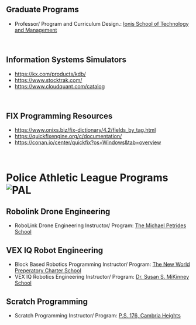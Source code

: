 ## Graduate Programs
* Professor/ Program and Curriculum Design.: [Ionis School of Technology and Management](https://github.com/ions29/cpp-reading-material/tree/main/00.%20Ionis%20School%20of%20Technology%20and%20Management)

<br>

## Information Systems Simulators
* https://kx.com/products/kdb/
* https://www.stocktrak.com/
* https://www.cloudquant.com/catalog

<br>
 

## FIX Programming Resources
* https://www.onixs.biz/fix-dictionary/4.2/fields_by_tag.html
* https://quickfixengine.org/c/documentation/
* https://conan.io/center/quickfix?os=Windows&tab=overview


<br>

# Police Athletic League Programs ![PAL](https://images.squarespace-cdn.com/content/v1/549af14be4b038053fe035c4/1539955241053-Y44WLCS7VF1YZWKMHJNA/PAL+Logo.jpg?format=2500w)

## Robolink Drone Engineering
* RoboLink Drone Engineering Instructor/ Program: [The Michael Petrides School](https://codrone.robolink.com/edu/blockly/)

## VEX IQ Robot Engineering
* Block Based Robotics Programming Instructor/ Program: [The New World Preperatory Charter School](www.vexrobotics.com)
* VEX IQ Robotics Engineering Instructor/ Program: [Dr. Susan S. MiKinney School](www.vexrobotics.com)

## Scratch Programming
* Scratch Programming Instructor/ Program: [P.S. 176, Cambria Heights](https://scratch.mit.edu/)


 

